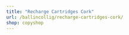 ```yaml
---
title: "Recharge Cartridges Cork"
url: /ballincollig/recharge-cartridges-cork/
shop: copyshop
---
```

